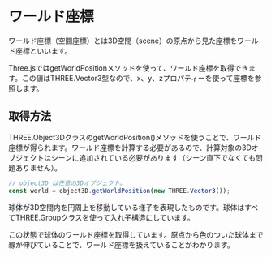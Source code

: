 # ワールド座標
ワールド座標（空間座標）とは3D空間（scene）の原点から見た座標をワールド座標といいます。

Three.jsではgetWorldPositionメソッドを使って、ワールド座標を取得できます。この値はTHREE.Vector3型なので、x、y、zプロパティーを使って座標を参照します。

## 取得方法
THREE.Object3DクラスのgetWorldPosition()メソッドを使うことで、ワールド座標が得られます。ワールド座標を計算する必要があるので、計算対象の3Dオブジェクトはシーンに追加されている必要があります（シーン直下でなくても問題ありません）。

```js
// object3D は任意の3Dオブジェクト。
const world = object3D.getWorldPosition(new THREE.Vector3());
```

球体が3D空間内を円周上を移動している様子を表現したものです。球体はすべてTHREE.Groupクラスを使って入れ子構造にしています。

この状態で球体のワールド座標を取得しています。原点から色のついた球体まで線が伸びていることで、ワールド座標を扱えていることがわかります。